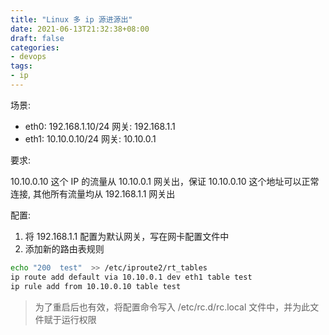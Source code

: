 ```yaml
---
title: "Linux 多 ip 源进源出"
date: 2021-06-13T21:32:38+08:00
draft: false
categories: 
- devops
tags:
- ip
---
```


场景:

- eth0: 192.168.1.10/24  网关: 192.168.1.1
- eth1: 10.10.0.10/24    网关: 10.10.0.1

要求:

10.10.0.10 这个 IP 的流量从 10.10.0.1 网关出，保证 10.10.0.10 这个地址可以正常连接, 其他所有流量均从 192.168.1.1 网关出

配置:

1. 将 192.168.1.1 配置为默认网关，写在网卡配置文件中
2. 添加新的路由表规则

```bash
echo "200  test"  >> /etc/iproute2/rt_tables
ip route add default via 10.10.0.1 dev eth1 table test
ip rule add from 10.10.0.10 table test
```

> 为了重启后也有效，将配置命令写入 /etc/rc.d/rc.local 文件中，并为此文件赋于运行权限